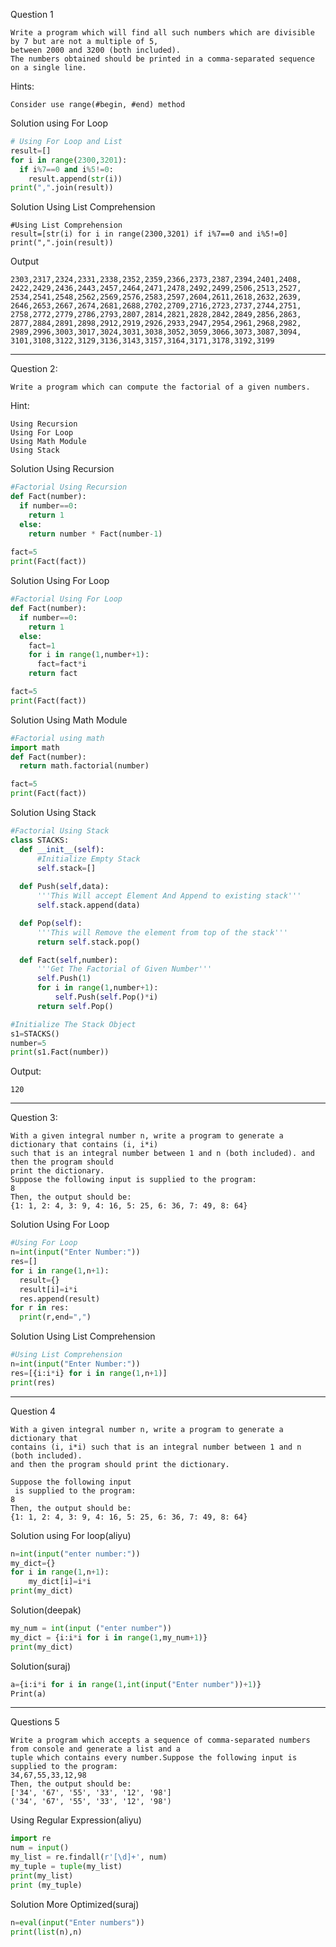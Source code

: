 Question 1
```
Write a program which will find all such numbers which are divisible by 7 but are not a multiple of 5,
between 2000 and 3200 (both included).
The numbers obtained should be printed in a comma-separated sequence on a single line.
```

Hints:
```
Consider use range(#begin, #end) method
```

Solution using For Loop
```python
# Using For Loop and List
result=[]
for i in range(2300,3201):
  if i%7==0 and i%5!=0:
    result.append(str(i))
print(",".join(result))
```

Solution Using List Comprehension
```
#Using List Comprehension
result=[str(i) for i in range(2300,3201) if i%7==0 and i%5!=0]
print(",".join(result))
```

Output
```
2303,2317,2324,2331,2338,2352,2359,2366,2373,2387,2394,2401,2408,
2422,2429,2436,2443,2457,2464,2471,2478,2492,2499,2506,2513,2527,
2534,2541,2548,2562,2569,2576,2583,2597,2604,2611,2618,2632,2639,
2646,2653,2667,2674,2681,2688,2702,2709,2716,2723,2737,2744,2751,
2758,2772,2779,2786,2793,2807,2814,2821,2828,2842,2849,2856,2863,
2877,2884,2891,2898,2912,2919,2926,2933,2947,2954,2961,2968,2982,
2989,2996,3003,3017,3024,3031,3038,3052,3059,3066,3073,3087,3094,
3101,3108,3122,3129,3136,3143,3157,3164,3171,3178,3192,3199
```
_______________________________________________________________________________________________________________


Question 2:
```
Write a program which can compute the factorial of a given numbers.
```
Hint:
```
Using Recursion
Using For Loop
Using Math Module
Using Stack
```
Solution Using Recursion
```python
#Factorial Using Recursion
def Fact(number):
  if number==0:
    return 1
  else:
    return number * Fact(number-1)
    
fact=5
print(Fact(fact))
```

Solution Using For Loop
```python
#Factorial Using For Loop
def Fact(number):
  if number==0:
    return 1
  else:
    fact=1
    for i in range(1,number+1):
      fact=fact*i
    return fact

fact=5
print(Fact(fact))
```

Solution Using Math Module
```python 
#Factorial using math
import math
def Fact(number):
  return math.factorial(number)

fact=5
print(Fact(fact))
```

Solution Using Stack
```python
#Factorial Using Stack
class STACKS:
  def __init__(self):
      #Initialize Empty Stack
      self.stack=[]
      
  def Push(self,data):
      '''This Will accept Element And Append to existing stack'''
      self.stack.append(data)

  def Pop(self):
      '''This will Remove the element from top of the stack'''
      return self.stack.pop()

  def Fact(self,number):
      '''Get The Factorial of Given Number'''
      self.Push(1)
      for i in range(1,number+1):
          self.Push(self.Pop()*i)
      return self.Pop()    

#Initialize The Stack Object    
s1=STACKS()
number=5
print(s1.Fact(number))
```
Output:
```
120
```
_______________________________________________________________________________________________________________

Question 3:
```
With a given integral number n, write a program to generate a dictionary that contains (i, i*i) 
such that is an integral number between 1 and n (both included). and then the program should 
print the dictionary.
Suppose the following input is supplied to the program:
8
Then, the output should be:
{1: 1, 2: 4, 3: 9, 4: 16, 5: 25, 6: 36, 7: 49, 8: 64}
```

Solution Using For Loop
```python
#Using For Loop
n=int(input("Enter Number:"))
res=[]
for i in range(1,n+1):
  result={}
  result[i]=i*i
  res.append(result)
for r in res:
  print(r,end=",")
```

Solution Using List Comprehension
```python
#Using List Comprehension
n=int(input("Enter Number:"))
res=[{i:i*i} for i in range(1,n+1)]
print(res)
```

_______________________________________________________________________________________________________________
Question 4
```
With a given integral number n, write a program to generate a dictionary that 
contains (i, i*i) such that is an integral number between 1 and n (both included). 
and then the program should print the dictionary.

Suppose the following input
 is supplied to the program:
8
Then, the output should be:
{1: 1, 2: 4, 3: 9, 4: 16, 5: 25, 6: 36, 7: 49, 8: 64}
```

Solution using For loop(aliyu)
```python
n=int(input("enter number:"))
my_dict={}
for i in range(1,n+1):
    my_dict[i]=i*i
print(my_dict)
```

Solution(deepak)
```python
my_num = int(input ("enter number"))
my_dict = {i:i*i for i in range(1,my_num+1)}
print(my_dict)
```

Solution(suraj)
```python
a={i:i*i for i in range(1,int(input("Enter number"))+1)}
Print(a)
```

_______________________________________________________________________________________________________________
Questions 5
```
Write a program which accepts a sequence of comma-separated numbers from console and generate a list and a 
tuple which contains every number.Suppose the following input is supplied to the program:
34,67,55,33,12,98
Then, the output should be:
['34', '67', '55', '33', '12', '98']
('34', '67', '55', '33', '12', '98')
```

Using Regular Expression(aliyu)
```python
import re
num = input()
my_list = re.findall(r'[\d]+', num)
my_tuple = tuple(my_list)
print(my_list)
print (my_tuple)
```

Solution More Optimized(suraj)
```python
n=eval(input("Enter numbers"))
print(list(n),n)
```
